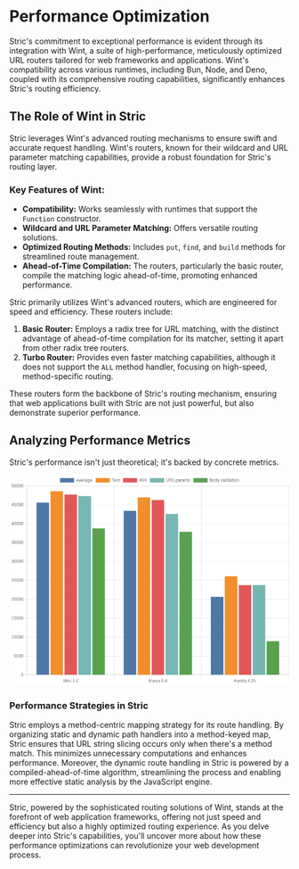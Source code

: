 # Performance Optimization

Stric's commitment to exceptional performance is evident through its integration with Wint, a suite of high-performance, meticulously optimized URL routers tailored for web frameworks and applications. Wint's compatibility across various runtimes, including Bun, Node, and Deno, coupled with its comprehensive routing capabilities, significantly enhances Stric's routing efficiency.

## The Role of Wint in Stric

Stric leverages Wint's advanced routing mechanisms to ensure swift and accurate request handling. Wint's routers, known for their wildcard and URL parameter matching capabilities, provide a robust foundation for Stric's routing layer.

### Key Features of Wint:

- **Compatibility:** Works seamlessly with runtimes that support the `Function` constructor.
- **Wildcard and URL Parameter Matching:** Offers versatile routing solutions.
- **Optimized Routing Methods:** Includes `put`, `find`, and `build` methods for streamlined route management.
- **Ahead-of-Time Compilation:** The routers, particularly the basic router, compile the matching logic ahead-of-time, promoting enhanced performance.

Stric primarily utilizes Wint's advanced routers, which are engineered for speed and efficiency. These routers include:

1. **Basic Router:** Employs a radix tree for URL matching, with the distinct advantage of ahead-of-time compilation for its matcher, setting it apart from other radix tree routers.
2. **Turbo Router:** Provides even faster matching capabilities, although it does not support the `ALL` method handler, focusing on high-speed, method-specific routing.

These routers form the backbone of Stric's routing mechanism, ensuring that web applications built with Stric are not just powerful, but also demonstrate superior performance.

## Analyzing Performance Metrics

Stric's performance isn't just theoretical; it's backed by concrete metrics.

![Performance Chart](https://raw.githubusercontent.com/bunsvr/benchmark/main/results/chart.png)

### Performance Strategies in Stric

Stric employs a method-centric mapping strategy for its route handling. By organizing static and dynamic path handlers into a method-keyed map, Stric ensures that URL string slicing occurs only when there's a method match. This minimizes unnecessary computations and enhances performance. Moreover, the dynamic route handling in Stric is powered by a compiled-ahead-of-time algorithm, streamlining the process and enabling more effective static analysis by the JavaScript engine.

---

Stric, powered by the sophisticated routing solutions of Wint, stands at the forefront of web application frameworks, offering not just speed and efficiency but also a highly optimized routing experience. As you delve deeper into Stric's capabilities, you'll uncover more about how these performance optimizations can revolutionize your web development process.